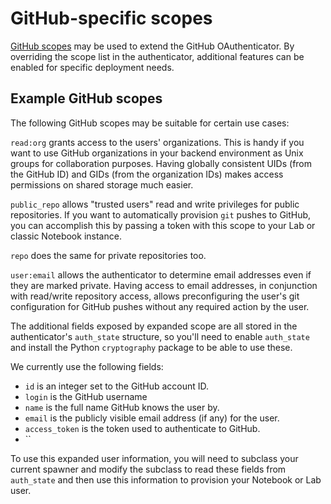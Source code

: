 # GitHub-specific scopes

[GitHub scopes](https://developer.github.com/apps/building-integrations/setting-up-and-registering-oauth-apps/about-scopes-for-oauth-apps/) may
be used to extend the GitHub OAuthenticator. By overriding the scope
list in the authenticator, additional features can be enabled for
specific deployment needs.

## Example GitHub scopes

The following GitHub scopes may be suitable for certain use cases:

`read:org` grants access to the users' organizations.  This is handy if
you want to use GitHub organizations in your backend environment as Unix
groups for collaboration purposes.  Having globally consistent UIDs
(from the GitHub ID) and GIDs (from the organization IDs) makes access
permissions on shared storage much easier.

`public_repo` allows "trusted users" read and write privileges for
public repositories.  If you want to automatically provision `git`
pushes to GitHub, you can accomplish this by passing a token with this
scope to your Lab or classic Notebook instance.

`repo` does the same for private repositories too.

`user:email` allows the authenticator to determine email addresses even
if they are marked private.  Having access to email addresses, in
conjunction with read/write repository access, allows preconfiguring the
user's git configuration for GitHub pushes without any required action
by the user.

The additional fields exposed by expanded scope are all stored in the
authenticator's `auth_state` structure, so you'll need to enable
`auth_state` and install the Python `cryptography` package to be able to
use these.

We currently use the following fields: 

* `id` is an integer set to the GitHub account ID.
* `login` is the GitHub username
* `name` is the full name GitHub knows the user by.
* `email` is the publicly visible email address (if any) for the user.
* `access_token` is the token used to authenticate to GitHub.
* ``

To use this expanded user information, you will need to subclass your
current spawner and modify the subclass to read these fields from
`auth_state` and then use this information to provision your Notebook or
Lab user.


